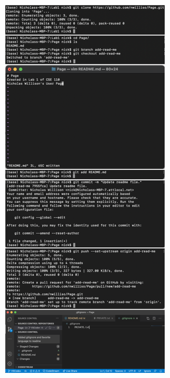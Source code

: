 <img src="screenshots/1 clone.png" />

<img src="screenshots/2 cd branch checkout.png" />

<img src="screenshots/3 text.png" />

<img src="screenshots/4 add.png" />

<img src="screenshots/5 commit.png" />

<img src="screenshots/6 push.png" />

<img src="screenshots/7 VSCode before commit.png" />
